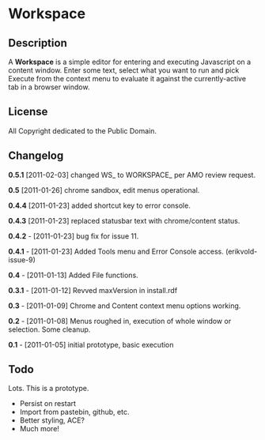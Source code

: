 # Workspace #

## Description ##

A **Workspace** is a simple editor for entering and executing Javascript on a content window. Enter some text, select what you want to run and pick Execute from the context menu to evaluate it against the currently-active tab in a browser window.

## License ##

All Copyright dedicated to the Public Domain.

## Changelog ##

**0.5.1** [2011-02-03] changed WS_ to WORKSPACE_ per AMO review request.

**0.5** [2011-01-26] chrome sandbox, edit menus operational.

**0.4.4** [2011-01-23] added shortcut key to error console.

**0.4.3** [2011-01-23] replaced statusbar text with chrome/content status.

**0.4.2** - [2011-01-23] bug fix for issue 11.

**0.4.1** - [2011-01-23] Added Tools menu and Error Console access. (erikvold-issue-9)

**0.4** - [2011-01-13] Added File functions.

**0.3.1** - [2011-01-12] Revved maxVersion in install.rdf

**0.3** - [2011-01-09] Chrome and Content context menu options working.

**0.2** - [2011-01-08] Menus roughed in, execution of whole window or selection. Some cleanup.

**0.1** - [2011-01-05] initial prototype, basic execution

## Todo ##

Lots. This is a prototype.

* Persist on restart
* Import from pastebin, github, etc.
* Better styling, ACE?
* Much more!